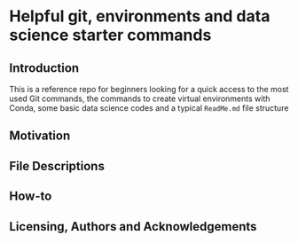 # Helpful git, environments and data science starter commands

## Introduction
This is a reference repo for beginners looking for a quick access to the most used Git commands, the commands to create virtual environments with Conda, some basic data science codes and a typical `ReadMe.md` file structure

## Motivation 



## File Descriptions 




## How-to




## Licensing, Authors and Acknowledgements
